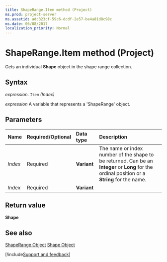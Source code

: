 ```yaml
---
title: ShapeRange.Item method (Project)
ms.prod: project-server
ms.assetid: adc323cf-59c6-dcdf-2e57-be4a81d8c98c
ms.date: 06/08/2017
localization_priority: Normal
---
```



# ShapeRange.Item method (Project)
Gets an individual  **Shape** object in the shape range collection.

## Syntax

_expression_. `Item` _(Index)_

 _expression_ A variable that represents a 'ShapeRange' object.


## Parameters



|Name|Required/Optional|Data type|Description|
|:-----|:-----|:-----|:-----|
| _Index_|Required|**Variant**|The name or index number of the shape to be returned. Can be an  **Integer** or **Long** for the ordinal position or a **String** for the name.|
| _Index_|Required|**Variant**||

## Return value

 **Shape**


## See also


[ShapeRange Object](Project.shaperange.md)
[Shape Object](Project.shape.md)

[!include[Support and feedback](~/includes/feedback-boilerplate.md)]